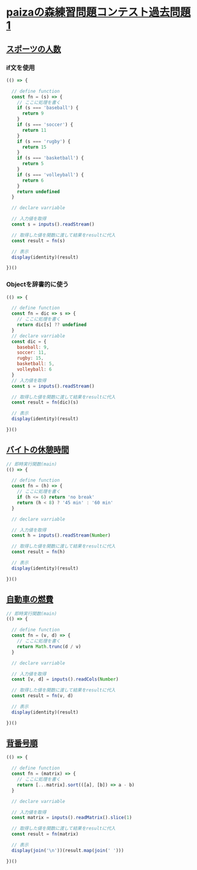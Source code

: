# [paizaの森練習問題コンテスト過去問題1](https://paiza.jp/works/mondai/forest_contest_001/problem_index?language_uid=javascript)

## [スポーツの人数](https://paiza.jp/works/mondai/forest_contest_001/forest_contest_001__d_sports/edit?language_uid=javascript)


### if文を使用
```js
(() => {

  // define function
  const fn = (s) => {
    // ここに処理を書く
    if (s === 'baseball') { 
      return 9 
    }
    if (s === 'soccer') {
      return 11
    }
    if (s === 'rugby') {
      return 15
    }
    if (s === 'basketball') {
      return 5
    }
    if (s === 'volleyball') {
      return 6
    }
    return undefined
  }

  // declare varriable

  // 入力値を取得
  const s = inputs().readStream()

  // 取得した値を関数に渡して結果をresultに代入
  const result = fn(s)

  // 表示
  display(identity)(result)

})()
```

### Objectを辞書的に使う

```js
(() => {

  // define function
  const fn = dic => s => {
    // ここに処理を書く
    return dic[s] ?? undefined
  }
  // declare varriable
  const dic = {
    baseball: 9,
    soccer: 11,
    rugby: 15,
    basketball: 5,
    volleyball: 6
  }
  // 入力値を取得
  const s = inputs().readStream()

  // 取得した値を関数に渡して結果をresultに代入
  const result = fn(dic)(s)

  // 表示
  display(identity)(result)

})()
```

## [バイトの休憩時間](https://paiza.jp/works/mondai/forest_contest_001/forest_contest_001__d_break_time/edit?language_uid=javascript)

```js
// 即時実行関数(main)
(() => {

  // define function
  const fn = (h) => {
    // ここに処理を書く
    if (h <= 6) return 'no break'
    return (h < 8) ? '45 min' : '60 min' 
  }

  // declare varriable

  // 入力値を取得
  const h = inputs().readStream(Number)

  // 取得した値を関数に渡して結果をresultに代入
  const result = fn(h)

  // 表示
  display(identity)(result)

})()
```

## [自動車の燃費](https://paiza.jp/works/mondai/forest_contest_001/forest_contest_001__d_car_fuel/edit?language_uid=javascript)

```js
// 即時実行関数(main)
(() => {

  // define function
  const fn = (v, d) => {
    // ここに処理を書く
    return Math.trunc(d / v)
  }

  // declare varriable

  // 入力値を取得
  const [v, d] = inputs().readCols(Number)

  // 取得した値を関数に渡して結果をresultに代入
  const result = fn(v, d)

  // 表示
  display(identity)(result)

})()
```

## [背番号順](https://paiza.jp/works/mondai/forest_contest_001/forest_contest_001__c_player_number/edit?language_uid=javascript)

```js
(() => {

  // define function
  const fn = (matrix) => {
    // ここに処理を書く
    return [...matrix].sort(([a], [b]) => a - b)
  }

  // declare varriable

  // 入力値を取得
  const matrix = inputs().readMatrix().slice(1)

  // 取得した値を関数に渡して結果をresultに代入
  const result = fn(matrix)

  // 表示
  display(join('\n'))(result.map(join(' ')))

})()
```